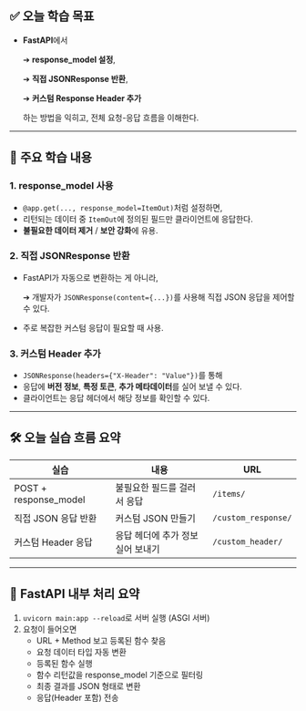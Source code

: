 ## ✅ 오늘 학습 목표

- **FastAPI**에서
    
    ➔ **response_model 설정**,
    
    ➔ **직접 JSONResponse 반환**,
    
    ➔ **커스텀 Response Header 추가**
    
    하는 방법을 익히고, 전체 요청-응답 흐름을 이해한다.
    

---

## 📌 주요 학습 내용

### 1. response_model 사용

- `@app.get(..., response_model=ItemOut)`처럼 설정하면,
- 리턴되는 데이터 중 `ItemOut`에 정의된 필드만 클라이언트에 응답한다.
- **불필요한 데이터 제거** / **보안 강화**에 유용.

### 2. 직접 JSONResponse 반환

- FastAPI가 자동으로 변환하는 게 아니라,
    
    ➔ 개발자가 `JSONResponse(content={...})`를 사용해 직접 JSON 응답을 제어할 수 있다.
    
- 주로 복잡한 커스텀 응답이 필요할 때 사용.

### 3. 커스텀 Header 추가

- `JSONResponse(headers={"X-Header": "Value"})`를 통해
- 응답에 **버전 정보**, **특정 토큰**, **추가 메타데이터**를 실어 보낼 수 있다.
- 클라이언트는 응답 헤더에서 해당 정보를 확인할 수 있다.

---

## 🛠️ 오늘 실습 흐름 요약

| 실습 | 내용 | URL |
| --- | --- | --- |
| POST + response_model | 불필요한 필드를 걸러서 응답 | `/items/` |
| 직접 JSON 응답 반환 | 커스텀 JSON 만들기 | `/custom_response/` |
| 커스텀 Header 응답 | 응답 헤더에 추가 정보 실어 보내기 | `/custom_header/` |

---

## 🧠 FastAPI 내부 처리 요약

1. `uvicorn main:app --reload`로 서버 실행 (ASGI 서버)
2. 요청이 들어오면
    - URL + Method 보고 등록된 함수 찾음
    - 요청 데이터 타입 자동 변환
    - 등록된 함수 실행
    - 함수 리턴값을 response_model 기준으로 필터링
    - 최종 결과를 JSON 형태로 변환
    - 응답(Header 포함) 전송
